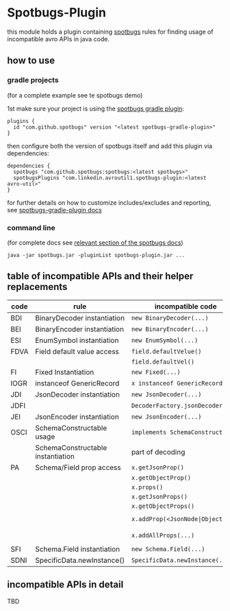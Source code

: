 # Spotbugs-Plugin

this module holds a plugin containing [spotbugs](https://spotbugs.github.io/) rules for finding usage of incompatible avro APIs in java code.

## how to use

### gradle projects

(for a complete example see te spotbugs demo)

1st make sure your project is using the [spotbugs gradle plugin](https://plugins.gradle.org/plugin/com.github.spotbugs):
```
plugins {
  id "com.github.spotbugs" version "<latest spotbugs-gradle-plugin>"
}
```
then configure both the version of spotbugs itself and add this plugin via dependencies:
```
dependencies {
  spotbugs "com.github.spotbugs:spotbugs:<latest spotbugs>"
  spotbugsPlugins "com.linkedin.avroutil1.spotbugs-plugin:<latest avro-util>"        
}
```
for further details on how to customize includes/excludes and reporting, see [spotbugs-gradle-plugin docs](https://github.com/spotbugs/spotbugs-gradle-plugin)

### command line

(for complete docs see [relevant section of the spotbugs docs](https://spotbugs.readthedocs.io/en/stable/running.html))

```
java -jar spotbugs.jar -pluginList spotbugs-plugin.jar ...
```
## table of incompatible APIs and their helper replacements

| code | rule | incompatible code | compatible replacement |
|------|------|-------------------|------------------------|
| BDI  | BinaryDecoder instantiation | ```new BinaryDecoder(...)```  | ```AvroCompatibilityHelper.newBinaryDecoder(...)``` |
| BEI  | BinaryEncoder instantiation | ```new BinaryEncoder(...)```  | ```AvroCompatibilityHelper.newBinaryEncoder(...)``` |
| ESI  | EnumSymbol instantiation    | ```new EnumSymbol(...)```     | ```AvroCompatibilityHelper.newEnumSymbol(...)``` |
| FDVA | Field default value access  | ```field.defaultVelue()```    | ```AvroCompatibilityHelper.get<Generic\|Specific>DefaultValue(...)``` |
|      |                             | ```field.defaultVel()```      | ```AvroCompatibilityHelper.get<Generic\|Specific>DefaultValue(...)``` |
| FI   | Fixed Instantiation         | ```new Fixed(...)```          | ```AvroCompatibilityHelper.newFixed(...)``` |
| IOGR | instanceof GenericRecord    | ```x instanceof GenericRecord``` | ```AvroCompatibilityHelper.isGenericRecord(...)``` |
| JDI  | JsonDecoder instantiation   | ```new JsonDecoder(...)``` | ```AvroCompatibilityHelper.new<Compatible>JsonDecoder(...)``` |
| JDFI |                             | ```DecoderFactory.jsonDecoder(...)``` | ```AvroCompatibilityHelper.new<Compatible>JsonDecoder(...)``` |
| JEI  | JsonEncoder instantiation   | ```new JsonEncoder(...)``` | ```AvroCompatibilityHelper.newJsonEncoder(...)``` |
| OSCI | SchemaConstructable usage   | ```implements SchemaConstructable``` | avoid |
|      | SchemaConstructable instantiation | part of decoding | ```AvroCompatibilityHelper.newInstance(...)``` |
| PA   | Schema/Field prop access    | ```x.getJsonProp()``` | ```AvroCompatibilityHelper.get<Field\|Schema>PropAsJsonString(...)``` |
|      |                             | ```x.getObjectProp()``` | ```AvroCompatibilityHelper.get<Field\|Schema>PropAsJsonString(...)``` |
|      |                             | ```x.props()``` | ```AvroCompatibilityHelper.get<Field\|Schema>PropAsJsonString(...)``` |
|      |                             | ```x.getJsonProps()``` | ```AvroCompatibilityHelper.get<Field\|Schema>PropAsJsonString(...)``` |
|      |                             | ```x.getObjectProps()``` | ```AvroCompatibilityHelper.get<Field\|Schema>PropAsJsonString(...)``` |
|      |                             | ```x.addProp(<JsonNode\|Object>)``` | ```AvroCompatibilityHelper.cloneSchema(...) or AvroCompatibilityHelper.createSchemaField(...)``` |
|      |                             | ```x.addAllProps(...)``` | ```AvroCompatibilityHelper.cloneSchema(...) or AvroCompatibilityHelper.createSchemaField(...)``` |
| SFI  | Schema.Field instantiation  | ```new Schema.Field(...)``` | ```AvroCompatibilityHelper.createSchemaField(...)``` |
| SDNI | SpecificData.newInstance()  | ```SpecificData.newInstance(...)``` | ```AvroCompatibilityHelper.newInstance(...)``` |

## incompatible APIs in detail

TBD